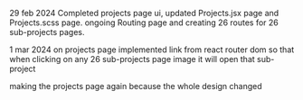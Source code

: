 29 feb 2024
Completed projects page ui, updated Projects.jsx page and Projects.scss page.
ongoing Routing page and creating 26 routes for 26 sub-projects pages.

1 mar 2024
on projects page implemented link from react router dom so that when clicking on any 26 sub-projects page image it will open that sub-project

making the projects page again because the whole design changed